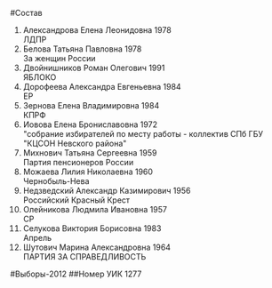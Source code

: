 #Состав
1. Александрова Елена Леонидовна 1978   
    ЛДПР
2. Белова Татьяна Павловна 1978   
    За женщин России
3. Двойнишников Роман Олегович 1991   
    ЯБЛОКО
4. Дорофеева Александра Евгеньевна 1984   
    ЕР
5. Зернова Елена Владимировна 1984   
    КПРФ
6. Иовова Елена Брониславовна 1972   
    "собрание избирателей по месту работы - коллектив СПб ГБУ "КЦСОН Невского района"
7. Михнович Татьяна Сергеевна 1959   
    Партия пенсионеров России
8. Можаева Лилия Николаевна 1960   
    Чернобыль-Нева
9. Недзведский Александр Казимирович 1956   
    Российский Красный Крест
10. Олейникова Людмила Ивановна 1957   
    СР
11. Селукова Виктория Борисовна 1983   
    Апрель
12. Шутович Марина Александровна 1964   
    ПАРТИЯ ЗА СПРАВЕДЛИВОСТЬ

#Выборы-2012
##Номер УИК
1277